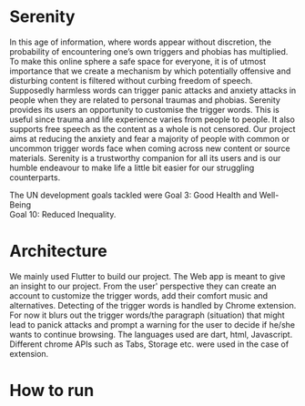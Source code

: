 # Serenity
In this age of information, where words appear without discretion, the probability of encountering one’s own triggers and phobias has multiplied. To make this online sphere a safe space for everyone, it is of utmost importance that we create a mechanism by which potentially offensive and disturbing content is filtered without curbing freedom of speech. Supposedly harmless words can trigger panic attacks and anxiety attacks in people when they are related to personal traumas and phobias. Serenity provides its users an opportunity to customise the trigger words. This is useful since trauma and life experience varies from people to people. It also supports free speech as the content as a whole is not censored. Our project aims at reducing the anxiety and fear a majority of people with common or uncommon trigger words face when coming across new content or source materials. Serenity is a trustworthy companion for all its users and is our humble endeavour to make life a little bit easier for our struggling counterparts.

The UN development goals tackled were 
Goal 3: Good Health and Well-Being  
Goal 10: Reduced Inequality.

# Architecture
We mainly used Flutter to build our project. The Web app is meant to give an insight to our project. From the user' perspective they can create an account to customize the trigger words, add their comfort music and alternatives. Detecting of the trigger words is handled by Chrome extension. For now it blurs out the trigger words/the paragraph (situation) that might lead to panick attacks and prompt a warning for the user to decide if he/she wants to continue browsing.
The languages used are dart, html, Javascript. Different chrome APIs such as Tabs, Storage etc. were used in the case of extension.

# How to run

